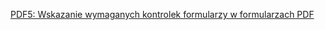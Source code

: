 [PDF5: Wskazanie wymaganych kontrolek formularzy w formularzach PDF](https://www.w3.org/WAI/WCAG22/Techniques/pdf/PDF5)




